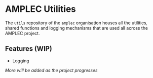 # AMPLEC Utilities
The `utils` repository of the `amplec` organisation houses all the utilities, shared functions and logging mechanisms that are used all across the AMPLEC project.

## Features (WIP)
- Logging

*More will be added as the project progresses*
